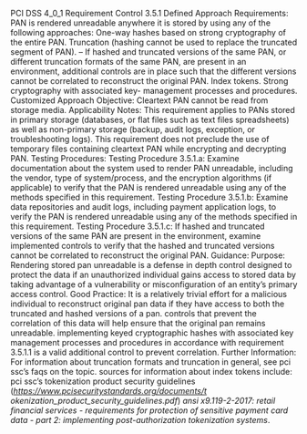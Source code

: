 PCI DSS 4_0_1 Requirement Control 3.5.1 Defined Approach Requirements: PAN is rendered unreadable anywhere it is stored by using any of the following approaches: One-way hashes based on strong cryptography of the entire PAN. Truncation (hashing cannot be used to replace the truncated segment of PAN). – If hashed and truncated versions of the same PAN, or different truncation formats of the same PAN, are present in an environment, additional controls are in place such that the different versions cannot be correlated to reconstruct the original PAN. Index tokens. Strong cryptography with associated key- management processes and procedures. Customized Approach Objective: Cleartext PAN cannot be read from storage media. Applicability Notes: This requirement applies to PANs stored in primary storage (databases, or flat files such as text files spreadsheets) as well as non-primary storage (backup, audit logs, exception, or troubleshooting logs). This requirement does not preclude the use of temporary files containing cleartext PAN while encrypting and decrypting PAN. Testing Procedures: Testing Procedure 3.5.1.a: Examine documentation about the system used to render PAN unreadable, including the vendor, type of system/process, and the encryption algorithms (if applicable) to verify that the PAN is rendered unreadable using any of the methods specified in this requirement. Testing Procedure 3.5.1.b: Examine data repositories and audit logs, including payment application logs, to verify the PAN is rendered unreadable using any of the methods specified in this requirement. Testing Procedure 3.5.1.c: If hashed and truncated versions of the same PAN are present in the environment, examine implemented controls to verify that the hashed and truncated versions cannot be correlated to reconstruct the original PAN. Guidance: Purpose: Rendering stored pan unreadable is a defense in depth control designed to protect the data if an unauthorized individual gains access to stored data by taking advantage of a vulnerability or misconfiguration of an entity’s primary access control. Good Practice: It is a relatively trivial effort for a malicious individual to reconstruct original pan data if they have access to both the truncated and hashed versions of a pan. controls that prevent the correlation of this data will help ensure that the original pan remains unreadable. implementing keyed cryptographic hashes with associated key management processes and procedures in accordance with requirement 3.5.1.1 is a valid additional control to prevent correlation. Further Information: For information about truncation formats and truncation in general, see pci ssc’s faqs on the topic. sources for information about index tokens include: pci ssc’s tokenization product security guidelines (_https://www.pcisecuritystandards.org/documents/t_ _okenization_product_security_guidelines.pdf_) _ansi x9.119-2-2017: retail financial services -_ _requirements for protection of sensitive payment_ _card data - part 2: implementing post-authorization_ _tokenization systems_.